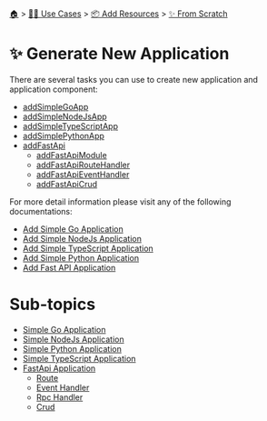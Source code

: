 <!--startTocHeader-->
[🏠](../../../../README.md) > [👷🏽 Use Cases](../../../README.md) > [📦 Add Resources](../../README.md) > [✨ From Scratch](../README.md)
# ✨ Generate New Application
<!--endTocHeader-->

There are several tasks you can use to create new application and application component:

* [addSimpleGoApp](../../core-tasks/addSimpleGoApp)
* [addSimpleNodeJsApp](../../core-tasks/addSimpleNodeJsApp)
* [addSimpleTypeScriptApp](../../core-tasks/addSimpleTypeScriptApp)
* [addSimplePythonApp](../../core-tasks/addSimplePythonApp)
* [addFastApi](../../core-tasks/addFastApi)
    * [addFastApiModule](../../core-tasks/addFastApiModule)
    * [addFastApiRouteHandler](../../core-tasks/addFastApiRouteHandler)
    * [addFastApiEventHandler](../../core-tasks/addFastApiEventHandler)
    * [addFastApiCrud](../../core-tasks/addFastApiCrud)


For more detail information please visit any of the following documentations:

* [Add Simple Go Application](./simple-go-application.md)
* [Add Simple NodeJs Application](./simple-node-js-application.md)
* [Add Simple TypeScript Application](./simple-type-script-application.md)
* [Add Simple Python Application](./simple-python-application.md)
* [Add Fast API Application](./fast-api-application/README.md)


<!--startTocSubtopic-->
# Sub-topics
* [Simple Go Application](simple-go-application.md)
* [Simple NodeJs Application](simple-nodejs-application.md)
* [Simple Python Application](simple-python-application.md)
* [Simple TypeScript Application](simple-typescript-application.md)
* [FastApi Application](fastapi-application/README.md)
  * [Route](fastapi-application/route.md)
  * [Event Handler](fastapi-application/event-handler.md)
  * [Rpc Handler](fastapi-application/rpc-handler.md)
  * [Crud](fastapi-application/crud.md)
<!--endTocSubtopic-->